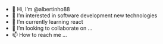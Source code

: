 - 👋 Hi, I’m @albertinho88
- 👀 I’m interested in software development new technologies
- 🌱 I’m currently learning react
- 💞️ I’m looking to collaborate on ...
- 📫 How to reach me ...

<!---
albertinho88/albertinho88 is a ✨ special ✨ repository because its `README.md` (this file) appears on your GitHub profile.
You can click the Preview link to take a look at your changes.
--->
